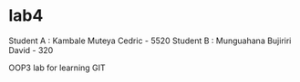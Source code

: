 # lab4
Student A : Kambale  Muteya Cedric - 5520
Student B : Munguahana Bujiriri David - 320

OOP3 lab for learning GIT
